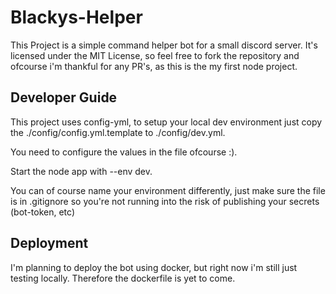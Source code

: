 # Blackys-Helper
This Project is a simple command helper bot for a small discord server. It's licensed under the MIT License, so feel free to fork the repository and ofcourse i'm thankful for any PR's, as this is the my first node project.

## Developer Guide
This project uses config-yml, to setup your local dev environment just copy the ./config/config.yml.template to ./config/dev.yml. 

You need to configure the values in the file ofcourse :).

Start the node app with --env dev.

You can of course name your environment differently, just make sure the file is in .gitignore so you're not running into the risk of publishing your secrets (bot-token, etc)

## Deployment
I'm planning to deploy the bot using docker, but right now i'm still just testing locally. Therefore the dockerfile is yet to come.